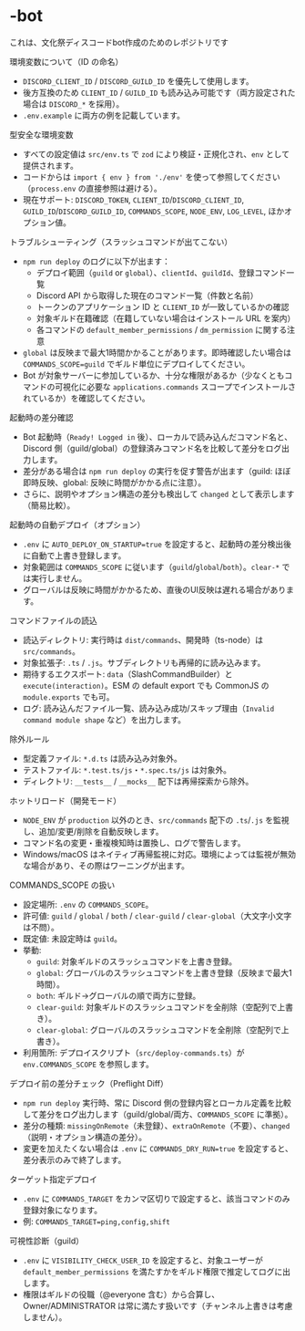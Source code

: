 # -bot
これは、文化祭ディスコードbot作成のためのレポジトリです

環境変数について（ID の命名）
- `DISCORD_CLIENT_ID` / `DISCORD_GUILD_ID` を優先して使用します。
- 後方互換のため `CLIENT_ID` / `GUILD_ID` も読み込み可能です（両方設定された場合は `DISCORD_*` を採用）。
- `.env.example` に両方の例を記載しています。

型安全な環境変数
- すべての設定値は `src/env.ts` で `zod` により検証・正規化され、`env` として提供されます。
- コードからは `import { env } from './env'` を使って参照してください（`process.env` の直接参照は避ける）。
- 現在サポート: `DISCORD_TOKEN`, `CLIENT_ID`/`DISCORD_CLIENT_ID`, `GUILD_ID`/`DISCORD_GUILD_ID`, `COMMANDS_SCOPE`, `NODE_ENV`, `LOG_LEVEL`, ほかオプション値。

トラブルシューティング（スラッシュコマンドが出てこない）
- `npm run deploy` のログに以下が出ます：
  - デプロイ範囲（`guild` or `global`）、`clientId`、`guildId`、登録コマンド一覧
  - Discord API から取得した現在のコマンド一覧（件数と名前）
  - トークンのアプリケーション ID と `CLIENT_ID` が一致しているかの確認
  - 対象ギルド在籍確認（在籍していない場合はインストール URL を案内）
  - 各コマンドの `default_member_permissions` / `dm_permission` に関する注意
- `global` は反映まで最大1時間かかることがあります。即時確認したい場合は `COMMANDS_SCOPE=guild` でギルド単位にデプロイしてください。
- Bot が対象サーバーに参加しているか、十分な権限があるか（少なくともコマンドの可視化に必要な `applications.commands` スコープでインストールされているか）を確認してください。

起動時の差分確認
- Bot 起動時（`Ready! Logged in` 後）、ローカルで読み込んだコマンド名と、Discord 側（guild/global）の登録済みコマンド名を比較して差分をログ出力します。
- 差分がある場合は `npm run deploy` の実行を促す警告が出ます（guild: ほぼ即時反映、global: 反映に時間がかかる点に注意）。
- さらに、説明やオプション構造の差分も検出して `changed` として表示します（簡易比較）。

起動時の自動デプロイ（オプション）
- `.env` に `AUTO_DEPLOY_ON_STARTUP=true` を設定すると、起動時の差分検出後に自動で上書き登録します。
- 対象範囲は `COMMANDS_SCOPE` に従います（`guild`/`global`/`both`）。`clear-*` では実行しません。
- グローバルは反映に時間がかかるため、直後のUI反映は遅れる場合があります。

コマンドファイルの読込
- 読込ディレクトリ: 実行時は `dist/commands`、開発時（ts-node）は `src/commands`。
- 対象拡張子: `.ts` / `.js`。サブディレクトリも再帰的に読み込みます。
- 期待するエクスポート: `data`（SlashCommandBuilder）と `execute(interaction)`。ESM の default export でも CommonJS の `module.exports` でも可。
- ログ: 読み込んだファイル一覧、読み込み成功/スキップ理由（`Invalid command module shape` など）を出力します。

除外ルール
- 型定義ファイル: `*.d.ts` は読み込み対象外。
- テストファイル: `*.test.ts/js`・`*.spec.ts/js` は対象外。
- ディレクトリ: `__tests__` / `__mocks__` 配下は再帰探索から除外。

ホットリロード（開発モード）
- `NODE_ENV` が `production` 以外のとき、`src/commands` 配下の `.ts`/`.js` を監視し、追加/変更/削除を自動反映します。
- コマンド名の変更・重複検知時は置換し、ログで警告します。
- Windows/macOS はネイティブ再帰監視に対応。環境によっては監視が無効な場合があり、その際はワーニングが出ます。

COMMANDS_SCOPE の扱い
- 設定場所: `.env` の `COMMANDS_SCOPE`。
- 許可値: `guild` / `global` / `both` / `clear-guild` / `clear-global`（大文字小文字は不問）。
- 既定値: 未設定時は `guild`。
- 挙動:
  - `guild`: 対象ギルドのスラッシュコマンドを上書き登録。
  - `global`: グローバルのスラッシュコマンドを上書き登録（反映まで最大1時間）。
  - `both`: ギルド→グローバルの順で両方に登録。
  - `clear-guild`: 対象ギルドのスラッシュコマンドを全削除（空配列で上書き）。
  - `clear-global`: グローバルのスラッシュコマンドを全削除（空配列で上書き）。
- 利用箇所: デプロイスクリプト（`src/deploy-commands.ts`）が `env.COMMANDS_SCOPE` を参照します。

デプロイ前の差分チェック（Preflight Diff）
- `npm run deploy` 実行時、常に Discord 側の登録内容とローカル定義を比較して差分をログ出力します（guild/global/両方、`COMMANDS_SCOPE` に準拠）。
- 差分の種類: `missingOnRemote`（未登録）、`extraOnRemote`（不要）、`changed`（説明・オプション構造の差分）。
- 変更を加えたくない場合は `.env` に `COMMANDS_DRY_RUN=true` を設定すると、差分表示のみで終了します。

ターゲット指定デプロイ
- `.env` に `COMMANDS_TARGET` をカンマ区切りで設定すると、該当コマンドのみ登録対象になります。
- 例: `COMMANDS_TARGET=ping,config,shift`

可視性診断（guild）
- `.env` に `VISIBILITY_CHECK_USER_ID` を設定すると、対象ユーザーが `default_member_permissions` を満たすかをギルド権限で推定してログに出します。
- 権限はギルドの役職（@everyone 含む）から合算し、Owner/ADMINISTRATOR は常に満たす扱いです（チャンネル上書きは考慮しません）。
